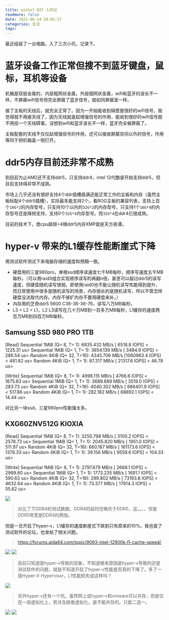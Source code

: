 ```yaml
---
title: wintel DIY 入坑记
readmore: false
date: 2022-06-14 20:05:17
categories: 生活
tags:
---
```


最近组装了一台电脑，入了三次小坑，记录下。

# 蓝牙设备工作正常但搜不到蓝牙键盘，鼠标，耳机等设备
机箱是双层金属的，内层粗网状金属，外层细网状金属，wifi和蓝牙的波长不一样，不屏蔽wifi信号但完全屏蔽了蓝牙信号，就如同屏蔽室一样。

接了主板的天线后，就完全正常了。因为一开始能收到隔壁屋很好的wifi信号，我觉得就不用接天线了，因为天线就是起增强信号的作用，能收到很好的wifi信号就不用挂一个天线碍事。没想到wifi和蓝牙波长不一样，蓝牙完全被屏蔽了。

主板配套的天线不仅仅起增强信号的作用，还可以接收屏蔽空间以外的信号，作用等同于把机箱盖一侧打开。

# ddr5内存目前还非常不成熟

到目前为止AMD还不支持ddr5，只支持ddr4，intel 12代酷睿开始支持ddr5，但目前支持得非常不成熟。

市场上几乎还没有很好支持4个ddr插槽插满还能正常工作的主板和内存（虽然主板标配4个ddr5插槽），实际最多能支持2个。看ROG主板的兼容列表，支持上百个`16G*2`的内存型号，只支持10个以内的`32G*2`的内存型号，只支持1个`16G*4`的内存型号还是降频支持，支持0个`32G*4`内存型号。而`32G*4`在ddr4已很成熟。

目前的技术下，想cpu超频+4根ddr5内存XMP就是天方夜谭。

# hyper-v 带来的L1缓存性能断崖式下降
用测试软件测试下来电脑存储的速度和预期一致。

* 硬盘用的三星980pro，单根ssd顺序读速度七千MB每秒，顺序写速度五千MB每秒。（可以用raid0组合实现顺序读写的再翻n倍，甚至可以超过ddr5的读写速度，但硬盘随机读写很弱，即使用raid0也不能让随机读写性能得到提升，而日常使用中很多是随机读写的场景，内存擅长的是随机读写，所以不管怎样硬盘没法取代内存。内存不够扩内存不要用硬盘来补。）
* 内存用的芝奇ddr5 5600 C36-36-36-76，读写八万MB每秒。
* L3 < L2 < L1，L2 L3读写在几十万MB到一百多万MB每秒，L1缓存的速度两百万MB到四百万MB每秒。

##    Samsung SSD 980 PRO 1TB
[Read]
Sequential 1MiB (Q=  8, T= 1):  6835.432 MB/s [   6518.8 IOPS] <  1225.31 us>
Sequential 1MiB (Q=  1, T= 1):  3654.139 MB/s [   3484.9 IOPS] <   286.54 us>
Random 4KiB (Q= 32, T=16):  4345.706 MB/s [1060963.4 IOPS] <   481.82 us>
Random 4KiB (Q=  1, T= 1):    87.317 MB/s [  21317.6 IOPS] <    46.78 us>

[Write]
Sequential 1MiB (Q=  8, T= 1):  4998.115 MB/s [   4766.6 IOPS] <  1675.83 us>
Sequential 1MiB (Q=  1, T= 1):  3689.889 MB/s [   3519.0 IOPS] <   283.73 us>
Random 4KiB (Q= 32, T=16):  4040.302 MB/s [ 986401.9 IOPS] <   517.86 us>
Random 4KiB (Q=  1, T= 1):   282.182 MB/s [  68892.1 IOPS] <    14.44 us>

对比另一块ssd，三星980pro性能强太多。

##    KXG60ZNV512G KIOXIA
[Read]
Sequential 1MiB (Q=  8, T= 1):  3250.798 MB/s [   3100.2 IOPS] <  2578.73 us>
Sequential 1MiB (Q=  1, T= 1):  2045.820 MB/s [   1951.0 IOPS] <   511.97 us>
Random 4KiB (Q= 32, T=16):   660.167 MB/s [ 161173.6 IOPS] <  1378.33 us>
Random 4KiB (Q=  1, T= 1):    39.156 MB/s [   9559.6 IOPS] <   104.33 us>

[Write]
Sequential 1MiB (Q=  8, T= 1):  2797.679 MB/s [   2668.1 IOPS] <  2989.80 us>
Sequential 1MiB (Q=  1, T= 1):  1773.235 MB/s [   1691.1 IOPS] <   590.63 us>
Random 4KiB (Q= 32, T=16):   299.802 MB/s [  73193.8 IOPS] <  4632.64 us>
Random 4KiB (Q=  1, T= 1):    73.377 MB/s [  17914.3 IOPS] <    55.62 us>

![](/images/wintel-entrap_images/86dd733d.png)

> 对比了下DDR4的测试数据，DDR4的延时还略优于DDR5，这。。。，但是DDR5带宽是DDR4的两倍。

但是一旦开启了hyper-v，L1缓存的速度断崖式下跌到只有原来的10%。我也查了测试软件的论坛，也发帖了相关问题。

> https://forums.aida64.com/topic/9093-intel-12900k-l1-cache-speed/

![](/images/wintel-entrap_images/55c71134.png)
![](/images/wintel-entrap_images/992792ac.png)

> 目前只知道是hyper-v导致的现象，不知道根本原因是hyper-v导致的还是测试软件的问题，就是不知道开启了hyper-v性能是否真的下降了。多了一层Hyper-V Hypervisor，L1性能损失成这样吗？

![](/images/wintel-entrap_images/da244eba.png)

> 另外hyper-v还有一个坑，虽然网上说hyper-v和vmware可以共存，但是仅在一层虚拟化上，若涉及嵌套虚拟化，是不能共存的。只能二选一。
 
![](/images/wintel-entrap_images/4595cde7.png)
![](/images/wintel-entrap_images/d3c24655.png)

